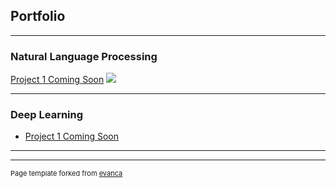 ## Portfolio

---

### Natural Language Processing 

[Project 1 Coming Soon](/sample_page)
<img src="images/dummy_thumbnail.jpg?raw=true"/>


---

### Deep Learning

- [Project 1 Coming Soon](http://example.com/)

---




---
<p style="font-size:11px">Page template forked from <a href="https://github.com/evanca/quick-portfolio">evanca</a></p>
<!-- Remove above link if you don't want to attibute -->
